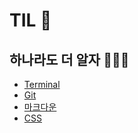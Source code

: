 # TIL 📝 


## 하나라도 더 알자 👩🏻‍🏫

* [Terminal](./terminal.md)
* [Git](./git.md)
* [마크다운](./markdown.md)
* [CSS](./css.md)